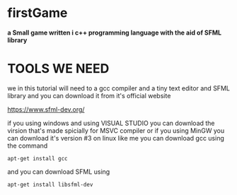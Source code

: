 # firstGame
 **a Small game written i c++ programming language with the aid of SFML library**

# TOOLS WE NEED  

 we in this tutorial will need to a gcc compiler and a tiny text editor and 
  SFML library and you can download it from it's official website 
  
  https://www.sfml-dev.org/
  
 if you using windows and using VISUAL STUDIO you can download the virsion that's made spicially for
MSVC compiler or if you using MinGW you can download it's version 
#3 on linux like me you can download gcc using the command 
    
    apt-get install gcc
    
 and you can download SFML using
 
    apt-get install libsfml-dev
    

    
